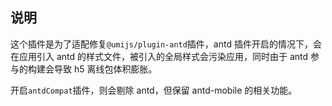 ## 说明

这个插件是为了适配修复`@umijs/plugin-antd`插件，antd 插件开启的情况下，会在应用引入 antd 的样式文件，被引入的全局样式会污染应用，同时由于 antd 参与的构建会导致 h5 离线包体积膨胀。

开启`antdCompat`插件，则会剔除 antd，但保留 antd-mobile 的相关功能。
